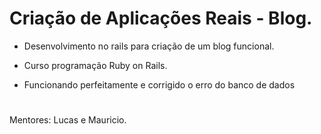 # Criação de Aplicações Reais - Blog.

- Desenvolvimento no rails para criação de um blog funcional. 
- Curso programação Ruby on Rails.
	
- Funcionando perfeitamente e corrigido o erro do banco de dados


# 
Mentores: Lucas e Mauricio.
